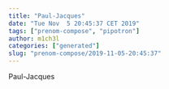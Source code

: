 ```yaml
---
title: "Paul-Jacques"
date: "Tue Nov  5 20:45:37 CET 2019"
tags: ["prenom-compose", "pipotron"]
author: m1ch3l
categories: ["generated"]
slug: "prenom-compose/2019-11-05-20:45:37"
---
```


Paul-Jacques
